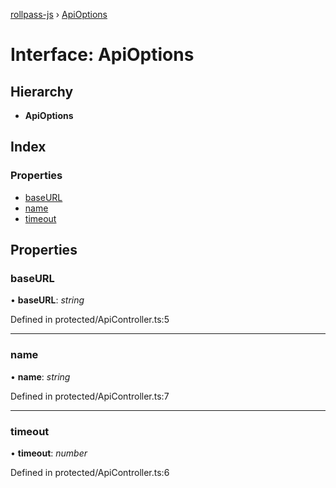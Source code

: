 [rollpass-js](../README.md) › [ApiOptions](apioptions.md)

# Interface: ApiOptions

## Hierarchy

* **ApiOptions**

## Index

### Properties

* [baseURL](apioptions.md#baseurl)
* [name](apioptions.md#name)
* [timeout](apioptions.md#timeout)

## Properties

###  baseURL

• **baseURL**: *string*

Defined in protected/ApiController.ts:5

___

###  name

• **name**: *string*

Defined in protected/ApiController.ts:7

___

###  timeout

• **timeout**: *number*

Defined in protected/ApiController.ts:6
